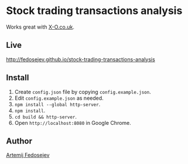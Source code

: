 # Stock trading transactions analysis

Works great with [X-O.co.uk](http://x-o.co.uk).

## Live

http://fedosejev.github.io/stock-trading-transactions-analysis

## Install

1. Create `config.json` file by copying `config.example.json`.
2. Edit `config.example.json` as needed.
3. `npm install --global http-server`.
4. `npm install`.
5. `cd build && http-server`.
6. Open `http://localhost:8080` in Google Chrome.

## Author

[Artemij Fedosejev](http://artemij.com)
